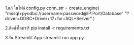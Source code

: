 1.แก้ ในไฟล์ config.py 
conn_str = create_engine(
        "mssql+pyodbc://username:password@IP:Port/Database"
        "?driver=ODBC+Driver+17+for+SQL+Server"
    )
    
2.ติดตั้งไลบรารี
  pip install -r requirements.txt
  
3.รัน Streamlit App
  streamlit run app.py
  

